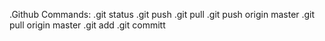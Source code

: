 .Github Commands:
.git status
.git push
.git pull
.git push origin master
.git pull origin master
.git add
.git committ
